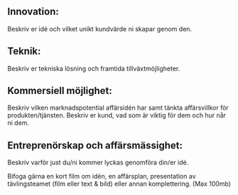 

## Innovation:
Beskriv er idé och vilket unikt kundvärde ni skapar genom den.

## Teknik:
Beskriv er tekniska lösning och framtida tillväxtmöjligheter.

## Kommersiell möjlighet:
Beskriv vilken marknadspotential affärsidén har samt tänkta affärsvillkor för produkten/tjänsten. Beskriv er kund, vad som är viktig för dem och hur når ni dem.

## Entreprenörskap och affärsmässighet:
Beskriv varför just du/ni kommer lyckas genomföra din/er idé.



Bifoga gärna en kort film om idén, en affärsplan, presentation av tävlingsteamet (film eller text & bild) eller annan komplettering. (Max 100mb)
